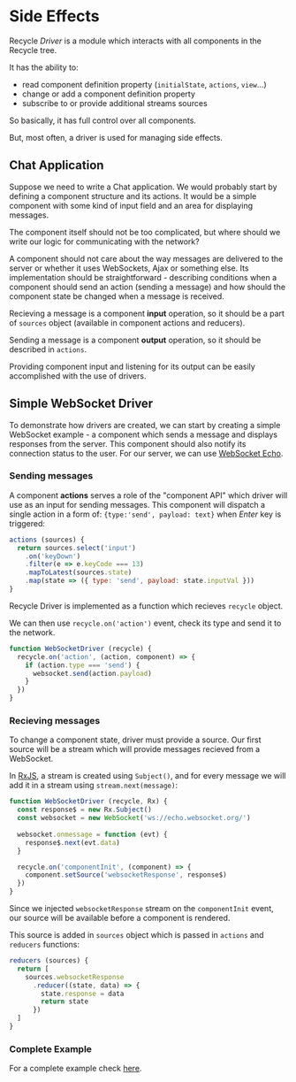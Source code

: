 # Side Effects

Recycle *Driver* is a module which interacts with all components in the Recycle tree.

It has the ability to: 
 - read component definition property (`initialState`, `actions`, `view`...)
 - change or add a component definition property
 - subscribe to or provide additional streams sources

So basically, it has full control over all components.

But, most often, a driver is used for managing side effects.

## Chat Application
Suppose we need to write a Chat application. 
We would probably start by defining a component structure and its actions.
It would be a simple component with some kind of input field and an area for displaying messages.

The component itself should not be too complicated, 
but where should we write our logic for communicating with the network?

A component should not care about the way messages are delivered to the server or whether it uses WebSockets, Ajax or something else. 
Its implementation should be straightforward - describing conditions when a component should send an action (sending a message) and how should the component state be changed when a message is received.

Recieving a message is a component **input** operation, so it should be a part of `sources` object (available in component actions and reducers). 

Sending a message is a component **output** operation, so it should be described in `actions`.

Providing component input and listening for its output can be easily accomplished with the use of drivers.

## Simple WebSocket Driver
To demonstrate how drivers are created, we can start by creating a simple WebSocket example - a component which sends a message and displays responses from the server. This component should also notify its connection status to the user. For our server, we can use [WebSocket Echo](http://www.websocket.org/echo.html).

### Sending messages
A component **actions** serves a role of the "component API" which driver will use as an input for sending messages.
This component will dispatch a single action in a form of: `{type:'send', payload: text}`
when *Enter* key is triggered:

```javascript
actions (sources) {
  return sources.select('input')
    .on('keyDown')
    .filter(e => e.keyCode === 13)
    .mapToLatest(sources.state)
    .map(state => ({ type: 'send', payload: state.inputVal }))
}
```

Recycle Driver is implemented as a function which recieves `recycle` object.

We can then use `recycle.on('action')` event,
check its type and send it to the network.

```javascript
function WebSocketDriver (recycle) {
  recycle.on('action', (action, component) => {
    if (action.type === 'send') {
      websocket.send(action.payload)
    }
  })
}
```

### Recieving messages
To change a component state, driver must provide a source.
Our first source will be a stream which will provide messages recieved from a WebSocket.

In [RxJS](https://github.com/ReactiveX/rxjs), a stream is created using `Subject()`,
and for every message we will add it in a stream using `stream.next(message)`:

```javascript
function WebSocketDriver (recycle, Rx) {
  const response$ = new Rx.Subject()
  const websocket = new WebSocket('ws://echo.websocket.org/')
  
  websocket.onmessage = function (evt) {
    response$.next(evt.data)
  }

  recycle.on('componentInit', (component) => {
    component.setSource('websocketResponse', response$)
  })
}
```

Since we injected `websocketResponse` stream on the `componentInit` event, 
our source will be available before a component is rendered.

This source is added in `sources` object which is passed in `actions` and `reducers` functions:

```javascript
reducers (sources) {
  return [
    sources.websocketResponse
      .reducer((state, data) => {
        state.response = data
        return state
      })
  ]
}
```

### Complete Example

For a complete example check [here](https://github.com/recyclejs/recycle/tree/master/examples/Websocket).